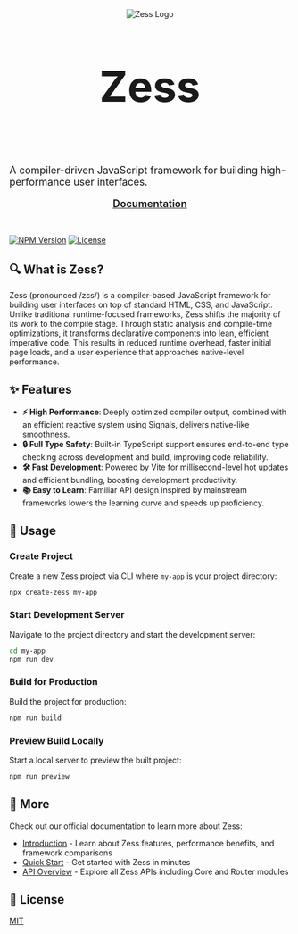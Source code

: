 <div style="display: flex; flex-direction: column; align-items: center;">
  <img src="https://pic1.imgdb.cn/item/68c7c093c5157e1a8804fb52.svg" alt="Zess Logo">
  <p style="font-size: 76px; font-weight: bold; line-height: 1.2;">Zess</p>
  <p style="font-size: 18px; font-weight: 400;">
    A compiler-driven JavaScript framework for building high-performance user interfaces.
  </p>
  <a href="https://rpsffx.github.io/zess/" target="_blank" alt="Zess Documentation" style="font-size: 18px; font-weight: 600; margin-bottom: 32px;">
    Documentation
  </a>
</div>

[![NPM Version](https://img.shields.io/npm/v/@zess/core.svg?style=for-the-badge)](https://www.npmjs.com/package/@zess/core) [![License](https://img.shields.io/npm/l/@zess/core.svg?style=for-the-badge)](https://github.com/rpsffx/zess/blob/main/LICENSE)

## 🔍 What is Zess?

Zess (pronounced /zɛs/) is a compiler-based JavaScript framework for building user interfaces on top of standard HTML, CSS, and JavaScript. Unlike traditional runtime-focused frameworks, Zess shifts the majority of its work to the compile stage. Through static analysis and compile-time optimizations, it transforms declarative components into lean, efficient imperative code. This results in reduced runtime overhead, faster initial page loads, and a user experience that approaches native-level performance.

## ✨ Features

- **⚡ High Performance**: Deeply optimized compiler output, combined with an efficient reactive system using Signals, delivers native-like smoothness.
- **🔒 Full Type Safety**: Built-in TypeScript support ensures end-to-end type checking across development and build, improving code reliability.
- **🛠️ Fast Development**: Powered by Vite for millisecond-level hot updates and efficient bundling, boosting development productivity.
- **📚 Easy to Learn**: Familiar API design inspired by mainstream frameworks lowers the learning curve and speeds up proficiency.

## 🚀 Usage

### Create Project

Create a new Zess project via CLI where `my-app` is your project directory:

```bash
npx create-zess my-app
```

### Start Development Server

Navigate to the project directory and start the development server:

```bash
cd my-app
npm run dev
```

### Build for Production

Build the project for production:

```bash
npm run build
```

### Preview Build Locally

Start a local server to preview the built project:

```bash
npm run preview
```

## 🔗 More

Check out our official documentation to learn more about Zess:

- [Introduction](https://rpsffx.github.io/zess/guide/start/introduction) - Learn about Zess features, performance benefits, and framework comparisons
- [Quick Start](https://rpsffx.github.io/zess/guide/start/getting-started) - Get started with Zess in minutes
- [API Overview](https://rpsffx.github.io/zess/api/) - Explore all Zess APIs including Core and Router modules

## 📝 License

[MIT](./LICENSE)
